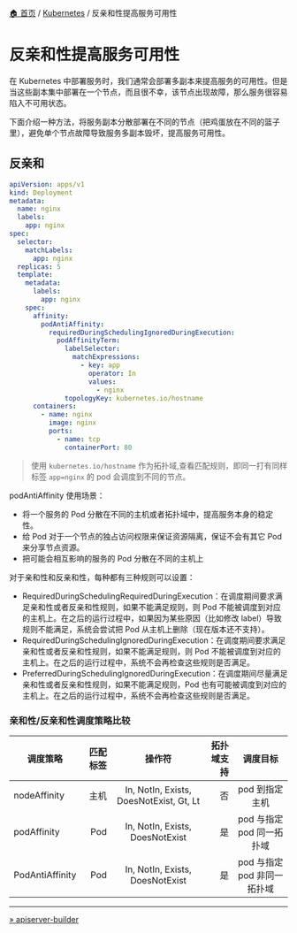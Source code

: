 [🏠 首页](../_index.md) / [Kubernetes](_index.md) / 反亲和性提高服务可用性

# 反亲和性提高服务可用性

在 Kubernetes 中部署服务时，我们通常会部署多副本来提高服务的可用性。但是当这些副本集中部署在一个节点，而且很不幸，该节点出现故障，那么服务很容易陷入不可用状态。

下面介绍一种方法，将服务副本分散部署在不同的节点（把鸡蛋放在不同的篮子里），避免单个节点故障导致服务多副本毁坏，提高服务可用性。

## 反亲和

```yaml
apiVersion: apps/v1
kind: Deployment
metadata:
  name: nginx
  labels:
    app: nginx
spec:
  selector:
    matchLabels:
      app: nginx
  replicas: 5
  template:
    metadata:
      labels:
        app: nginx
    spec:
      affinity:
        podAntiAffinity:
          requiredDuringSchedulingIgnoredDuringExecution:
            podAffinityTerm:
              labelSelector:
                matchExpressions:
                  - key: app
                    operator: In
                    values:
                      - nginx
              topologyKey: kubernetes.io/hostname
      containers:
        - name: nginx
          image: nginx
          ports:
            - name: tcp
              containerPort: 80
```

> 使用 `kubernetes.io/hostname` 作为拓扑域,查看匹配规则，即同一打有同样标签 `app=nginx` 的 pod 会调度到不同的节点。

podAntiAffinity 使用场景：

- 将一个服务的 Pod 分散在不同的主机或者拓扑域中，提高服务本身的稳定性。
- 给 Pod 对于一个节点的独占访问权限来保证资源隔离，保证不会有其它 Pod 来分享节点资源。
- 把可能会相互影响的服务的 Pod 分散在不同的主机上

对于亲和性和反亲和性，每种都有三种规则可以设置：

- RequiredDuringSchedulingRequiredDuringExecution：在调度期间要求满足亲和性或者反亲和性规则，如果不能满足规则，则 Pod 不能被调度到对应的主机上。在之后的运行过程中，如果因为某些原因（比如修改 label）导致规则不能满足，系统会尝试把 Pod 从主机上删除（现在版本还不支持）。
- RequiredDuringSchedulingIgnoredDuringExecution：在调度期间要求满足亲和性或者反亲和性规则，如果不能满足规则，则 Pod 不能被调度到对应的主机上。在之后的运行过程中，系统不会再检查这些规则是否满足。
- PreferredDuringSchedulingIgnoredDuringExecution：在调度期间尽量满足亲和性或者反亲和性规则，如果不能满足规则，Pod 也有可能被调度到对应的主机上。在之后的运行过程中，系统不会再检查这些规则是否满足。

### 亲和性/反亲和性调度策略比较

| 调度策略        | 匹配标签 |                 操作符                  | 拓扑域支持 |         调度目标         |
| --------------- | -------: | :-------------------------------------: | ---------: | :----------------------: |
| nodeAffinity    |     主机 | In, NotIn, Exists, DoesNotExist, Gt, Lt |         否 |      pod 到指定主机       |
| podAffinity     |      Pod |     In, NotIn, Exists, DoesNotExist     |         是 |  pod 与指定 pod 同一拓扑域  |
| PodAntiAffinity |      Pod |     In, NotIn, Exists, DoesNotExist     |         是 | pod 与指定 pod 非同一拓扑域 |

---
[» apiserver-builder](apiserver-builder.md)
